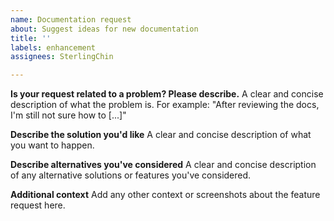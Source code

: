 ```yaml
---
name: Documentation request
about: Suggest ideas for new documentation
title: ''
labels: enhancement
assignees: SterlingChin

---
```


**Is your request related to a problem? Please describe.**
A clear and concise description of what the problem is. For example: "After reviewing the docs, I'm still not sure how to [...]"

**Describe the solution you'd like**
A clear and concise description of what you want to happen.

**Describe alternatives you've considered**
A clear and concise description of any alternative solutions or features you've considered.

**Additional context**
Add any other context or screenshots about the feature request here.
